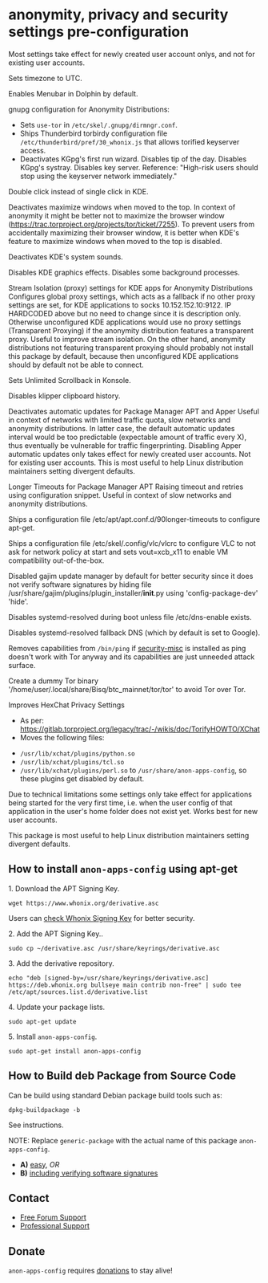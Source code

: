 # anonymity, privacy and security settings pre-configuration #

Most settings take effect for newly created user account onlys, and not
for existing user accounts.

Sets timezone to UTC.

Enables Menubar in Dolphin by default.

gnupg configuration for Anonymity Distributions:
* Sets `use-tor` in `/etc/skel/.gnupg/dirmngr.conf`.
* Ships Thunderbird torbirdy configuration file
`/etc/thunderbird/pref/30_whonix.js` that allows torified keyserver access.
* Deactivates KGpg's first run wizard. Disables tip of the day.
Disables KGpg's systray. Disables key server. Reference:
"High-risk users should stop using the keyserver network immediately."

Double click instead of single click in KDE.

Deactivates maximize windows when moved to the top.
In context of anonymity it might be better not to maximize the browser window
(https://trac.torproject.org/projects/tor/ticket/7255).
To prevent users from accidentally maximizing their browser window, it is
better when KDE's feature to maximize windows when moved to the top is
disabled.

Deactivates KDE's system sounds.

Disables KDE graphics effects. Disables some background processes.

Stream Isolation (proxy) settings for KDE apps for Anonymity Distributions
Configures global proxy settings, which acts as a fallback if no other proxy
settings are set, for KDE applications to socks 10.152.152.10:9122.
IP HARDCODED above but no need to change since it is description only.
Otherwise unconfigured KDE applications would use no proxy settings
(Transparent Proxying) if the anonymity distribution features a transparent
proxy.
Useful to improve stream isolation.
On the other hand, anonymity distributions not featuring transparent proxying
should probably not install this package by default, because then unconfigured
KDE applications should by default not be able to connect.

Sets Unlimited Scrollback in Konsole.

Disables klipper clipboard history.

Deactivates automatic updates for Package Manager APT and Apper
Useful in context of networks with limited traffic quota, slow networks and
anonymity distributions.
In latter case, the default automatic updates interval would be too
predictable (expectable amount of traffic every X), thus eventually be
vulnerable for traffic fingerprinting.
Disabling Apper automatic updates only takes effect for newly created user
accounts. Not for existing user accounts. This is most useful to help Linux
distribution maintainers setting divergent defaults.

Longer Timeouts for Package Manager APT
Raising timeout and retries using configuration snippet. Useful in context of
slow networks and anonymity distributions.

Ships a configuration file /etc/apt/apt.conf.d/90longer-timeouts to configure
apt-get.

Ships a configuration file /etc/skel/.config/vlc/vlcrc to configure VLC to not
ask for network policy at start and sets vout=xcb_x11 to enable VM
compatibility out-of-the-box.

Disabled gajim update manager by default for better security since it does not
verify software signatures by hiding file
/usr/share/gajim/plugins/plugin_installer/__init__.py using
'config-package-dev' 'hide'.

Disables systemd-resolved during boot unless file /etc/dns-enable exists.

Disables systemd-resolved fallback DNS (which by default is set to Google).

Removes capabilities from `/bin/ping` if
[security-misc](https://github.com/Whonix/security-misc) is
installed as ping doesn't work with Tor anyway and its capabilities are just
unneeded attack surface.

Create a dummy Tor binary '/home/user/.local/share/Bisq/btc_mainnet/tor/tor'
to avoid Tor over Tor.

Improves HexChat Privacy Settings
* As per:
https://gitlab.torproject.org/legacy/trac/-/wikis/doc/TorifyHOWTO/XChat
* Moves the following files:
- `/usr/lib/xchat/plugins/python.so`
- `/usr/lib/xchat/plugins/tcl.so`
- `/usr/lib/xchat/plugins/perl.so`
to `/usr/share/anon-apps-config`, so these plugins get disabled by
default.

Due to technical limitations some settings only take effect for applications
being started for the very first time, i.e. when the user config of that
application in the user's home folder does not exist yet. Works best for new
user accounts.

This package is most useful to help Linux distribution maintainers setting
divergent defaults.

## How to install `anon-apps-config` using apt-get ##

1\. Download the APT Signing Key.

```
wget https://www.whonix.org/derivative.asc
```

Users can [check Whonix Signing Key](https://www.whonix.org/wiki/Signing_Key) for better security.

2\. Add the APT Signing Key..

```
sudo cp ~/derivative.asc /usr/share/keyrings/derivative.asc
```

3\. Add the derivative repository.

```
echo "deb [signed-by=/usr/share/keyrings/derivative.asc] https://deb.whonix.org bullseye main contrib non-free" | sudo tee /etc/apt/sources.list.d/derivative.list
```

4\. Update your package lists.

```
sudo apt-get update
```

5\. Install `anon-apps-config`.

```
sudo apt-get install anon-apps-config
```

## How to Build deb Package from Source Code ##

Can be build using standard Debian package build tools such as:

```
dpkg-buildpackage -b
```

See instructions.

NOTE: Replace `generic-package` with the actual name of this package `anon-apps-config`.

* **A)** [easy](https://www.whonix.org/wiki/Dev/Build_Documentation/generic-package/easy), _OR_
* **B)** [including verifying software signatures](https://www.whonix.org/wiki/Dev/Build_Documentation/generic-package)

## Contact ##

* [Free Forum Support](https://forums.whonix.org)
* [Professional Support](https://www.whonix.org/wiki/Professional_Support)

## Donate ##

`anon-apps-config` requires [donations](https://www.whonix.org/wiki/Donate) to stay alive!
